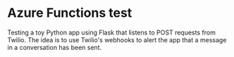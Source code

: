 # Azure Functions test

Testing a toy Python app using Flask that listens to POST requests from Twilio. The idea is to use Twilio's webhooks to alert the app that a message in a conversation has been sent.
